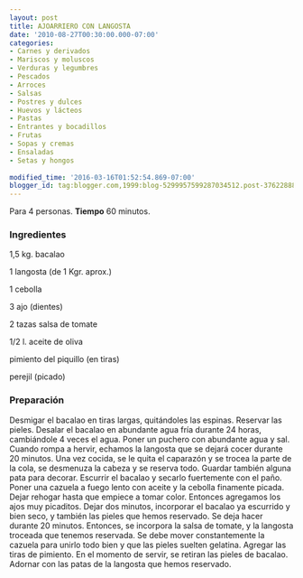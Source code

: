 ```yaml
---
layout: post
title: AJOARRIERO CON LANGOSTA
date: '2010-08-27T00:30:00.000-07:00'
categories:
- Carnes y derivados
- Mariscos y moluscos
- Verduras y legumbres
- Pescados
- Arroces
- Salsas
- Postres y dulces
- Huevos y lácteos
- Pastas
- Entrantes y bocadillos
- Frutas
- Sopas y cremas
- Ensaladas
- Setas y hongos
 
modified_time: '2016-03-16T01:52:54.869-07:00'
blogger_id: tag:blogger.com,1999:blog-5299957599287034512.post-3762288877512037648
---
```


Para 4 personas.
<b>Tiempo</b> 60 minutos.

<h3>Ingredientes</h3>

1,5 kg. bacalao

1 langosta (de 1 Kgr. aprox.)

1 cebolla

3 ajo (dientes)

2 tazas salsa de tomate

1/2  l. aceite de oliva

pimiento del piquillo (en tiras)

perejil (picado)

<h3>Preparación</h3>

Desmigar el bacalao en tiras largas, quitándoles las espinas. Reservar las pieles. Desalar el bacalao en abundante agua fría durante 24 horas, cambiándole 4 veces el agua. Poner un puchero con abundante agua y sal. Cuando rompa a hervir, echamos la langosta que se dejará cocer durante 20 minutos. Una vez cocida, se le quita el caparazón y se trocea la parte de la cola, se desmenuza la cabeza y se reserva todo. Guardar también alguna pata para decorar. Escurrir el bacalao y secarlo fuertemente con el paño. Poner una cazuela a fuego lento con aceite y la cebolla finamente picada. Dejar rehogar hasta que empiece a tomar color. Entonces agregamos los ajos muy picaditos. Dejar dos minutos, incorporar el bacalao ya escurrido y bien seco, y también las pieles que hemos reservado. Se deja hacer durante 20 minutos. Entonces, se incorpora la salsa de tomate, y la langosta troceada que tenemos reservada. Se debe mover constantemente la cazuela para unirlo todo bien y que las pieles suelten gelatina. Agregar las tiras de pimiento. En el momento de servir, se retiran las pieles de bacalao. Adornar con las patas de la langosta que hemos reservado.

